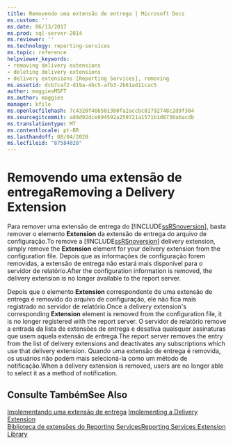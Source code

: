 ```yaml
---
title: Removendo uma extensão de entrega | Microsoft Docs
ms.custom: ''
ms.date: 06/13/2017
ms.prod: sql-server-2014
ms.reviewer: ''
ms.technology: reporting-services
ms.topic: reference
helpviewer_keywords:
- removing delivery extensions
- deleting delivery extensions
- delivery extensions [Reporting Services], removing
ms.assetid: dcb7caf2-d19a-4bc5-afb3-2b61ad11cac5
author: maggiesMSFT
ms.author: maggies
manager: kfile
ms.openlocfilehash: 7c4320f46b5013b0fa2accbc81792748c2d9f384
ms.sourcegitcommit: ad4d92dce894592a259721a1571b1d8736abacdb
ms.translationtype: MT
ms.contentlocale: pt-BR
ms.lasthandoff: 08/04/2020
ms.locfileid: "87584028"
---
```

# <a name="removing-a-delivery-extension"></a><span data-ttu-id="a9870-102">Removendo uma extensão de entrega</span><span class="sxs-lookup"><span data-stu-id="a9870-102">Removing a Delivery Extension</span></span>
  <span data-ttu-id="a9870-103">Para remover uma extensão de entrega do [!INCLUDE[ssRSnoversion](../../../includes/ssrsnoversion-md.md)], basta remover o elemento **Extension** da extensão de entrega do arquivo de configuração.</span><span class="sxs-lookup"><span data-stu-id="a9870-103">To remove a [!INCLUDE[ssRSnoversion](../../../includes/ssrsnoversion-md.md)] delivery extension, simply remove the **Extension** element for your delivery extension from the configuration file.</span></span> <span data-ttu-id="a9870-104">Depois que as informações de configuração forem removidas, a extensão de entrega não estará mais disponível para o servidor de relatório.</span><span class="sxs-lookup"><span data-stu-id="a9870-104">After the configuration information is removed, the delivery extension is no longer available to the report server.</span></span>  
  
 <span data-ttu-id="a9870-105">Depois que o elemento **Extension** correspondente de uma extensão de entrega é removido do arquivo de configuração, ele não fica mais registrado no servidor de relatório.</span><span class="sxs-lookup"><span data-stu-id="a9870-105">Once a delivery extension's corresponding **Extension** element is removed from the configuration file, it is no longer registered with the report server.</span></span> <span data-ttu-id="a9870-106">O servidor de relatório remove a entrada da lista de extensões de entrega e desativa quaisquer assinaturas que usem aquela extensão de entrega.</span><span class="sxs-lookup"><span data-stu-id="a9870-106">The report server removes the entry from the list of delivery extensions and deactivates any subscriptions which use that delivery extension.</span></span> <span data-ttu-id="a9870-107">Quando uma extensão de entrega é removida, os usuários não podem mais selecioná-la como um método de notificação.</span><span class="sxs-lookup"><span data-stu-id="a9870-107">When a delivery extension is removed, users are no longer able to select it as a method of notification.</span></span>  
  
## <a name="see-also"></a><span data-ttu-id="a9870-108">Consulte Também</span><span class="sxs-lookup"><span data-stu-id="a9870-108">See Also</span></span>  
 <span data-ttu-id="a9870-109">[Implementando uma extensão de entrega](implementing-a-delivery-extension.md) </span><span class="sxs-lookup"><span data-stu-id="a9870-109">[Implementing a Delivery Extension](implementing-a-delivery-extension.md) </span></span>  
 [<span data-ttu-id="a9870-110">Biblioteca de extensões do Reporting Services</span><span class="sxs-lookup"><span data-stu-id="a9870-110">Reporting Services Extension Library</span></span>](../reporting-services-extension-library.md)  
  
  
